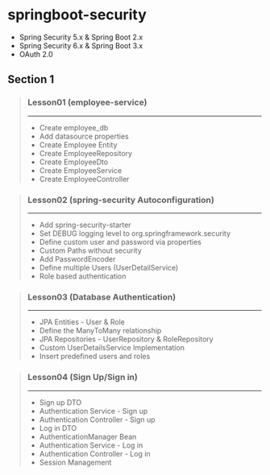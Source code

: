 # springboot-security
- Spring Security 5.x & Spring Boot 2.x
- Spring Security 6.x & Spring Boot 3.x
- OAuth 2.0

## Section 1
> ### Lesson01 (employee-service)
> ***
>- Create employee_db
>- Add datasource properties
>- Create Employee Entity
>- Create EmployeeRepository
>- Create EmployeeDto
>- Create EmployeeService
>- Create EmployeeController

> ### Lesson02 (spring-security Autoconfiguration)
> ***
>- Add spring-security-starter
>- Set DEBUG logging level to org.springframework.security
>- Define custom user and password via properties
>- Custom Paths without security
>- Add PasswordEncoder
>- Define multiple Users (UserDetailService)
>- Role based authentication

> ### Lesson03 (Database Authentication)
> ***
>- JPA Entities - User & Role
>- Define the ManyToMany relationship
>- JPA Repositories - UserRepository & RoleRepository
>- Custom UserDetailsService Implementation
>- Insert predefined users and roles

> ### Lesson04 (Sign Up/Sign in)
> ***
>- Sign up DTO
>  - Authentication Service - Sign up
>  - Authentication Controller - Sign up
>- Log in DTO
>  - AuthenticationManager Bean
>  - Authentication Service - Log in
>  - Authentication Controller - Log in
>- Session Management
